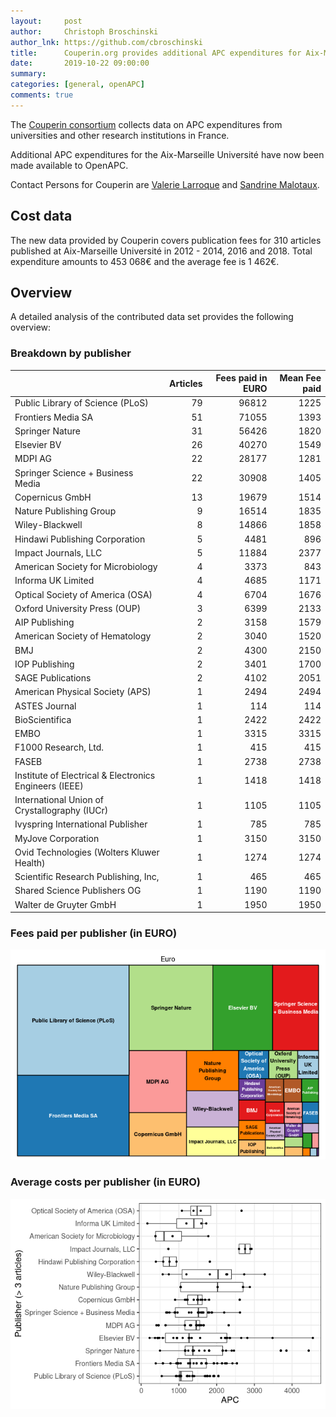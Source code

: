 ```yaml
---
layout:     post
author:     Christoph Broschinski
author_lnk: https://github.com/cbroschinski
title:      Couperin.org provides additional APC expenditures for Aix-Marseille Université
date:       2019-10-22 09:00:00
summary:    
categories: [general, openAPC]
comments: true
---
```





The [Couperin consortium](https://couperin.org) collects data on APC expenditures from universities and other research institutions in France. 

Additional APC expenditures for the Aix-Marseille Université have now been made available to OpenAPC.

Contact Persons for Couperin are [Valerie Larroque](mailto:valerie.larroque@couperin.org) and [Sandrine Malotaux](mailto:sandrine.malotaux@inp-toulouse.fr).

## Cost data


The new data provided by Couperin covers publication fees for 310 articles published at Aix-Marseille Université in 2012 - 2014, 2016 and 2018. Total expenditure amounts to 453 068€ and the average fee is 1 462€.


## Overview

A detailed analysis of the contributed data set provides the following overview:

### Breakdown by publisher


|                                                       | Articles| Fees paid in EURO| Mean Fee paid|
|:------------------------------------------------------|--------:|-----------------:|-------------:|
|Public Library of Science (PLoS)                       |       79|             96812|          1225|
|Frontiers Media SA                                     |       51|             71055|          1393|
|Springer Nature                                        |       31|             56426|          1820|
|Elsevier BV                                            |       26|             40270|          1549|
|MDPI AG                                                |       22|             28177|          1281|
|Springer Science + Business Media                      |       22|             30908|          1405|
|Copernicus GmbH                                        |       13|             19679|          1514|
|Nature Publishing Group                                |        9|             16514|          1835|
|Wiley-Blackwell                                        |        8|             14866|          1858|
|Hindawi Publishing Corporation                         |        5|              4481|           896|
|Impact Journals, LLC                                   |        5|             11884|          2377|
|American Society for Microbiology                      |        4|              3373|           843|
|Informa UK Limited                                     |        4|              4685|          1171|
|Optical Society of America (OSA)                       |        4|              6704|          1676|
|Oxford University Press (OUP)                          |        3|              6399|          2133|
|AIP Publishing                                         |        2|              3158|          1579|
|American Society of Hematology                         |        2|              3040|          1520|
|BMJ                                                    |        2|              4300|          2150|
|IOP Publishing                                         |        2|              3401|          1700|
|SAGE Publications                                      |        2|              4102|          2051|
|American Physical Society (APS)                        |        1|              2494|          2494|
|ASTES Journal                                          |        1|               114|           114|
|BioScientifica                                         |        1|              2422|          2422|
|EMBO                                                   |        1|              3315|          3315|
|F1000 Research, Ltd.                                   |        1|               415|           415|
|FASEB                                                  |        1|              2738|          2738|
|Institute of Electrical & Electronics Engineers (IEEE) |        1|              1418|          1418|
|International Union of Crystallography (IUCr)          |        1|              1105|          1105|
|Ivyspring International Publisher                      |        1|               785|           785|
|MyJove Corporation                                     |        1|              3150|          3150|
|Ovid Technologies (Wolters Kluwer Health)              |        1|              1274|          1274|
|Scientific Research Publishing, Inc,                   |        1|               465|           465|
|Shared Science Publishers OG                           |        1|              1190|          1190|
|Walter de Gruyter GmbH                                 |        1|              1950|          1950|

### Fees paid per publisher (in EURO)

![plot of chunk tree_couperin_2019_10_22_full](/figure/tree_couperin_2019_10_22_full-1.png)

###  Average costs per publisher (in EURO)

![plot of chunk box_couperin_2019_10_22_publisher_full](/figure/box_couperin_2019_10_22_publisher_full-1.png)
